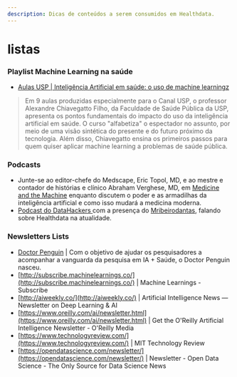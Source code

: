 ```yaml
---
description: Dicas de conteúdos a serem consumidos em Healthdata.
---
```


# listas

### Playlist Machine Learning na saúde

* [Aulas USP \| Inteligência Artificial em saúde: o uso de machine learningz](https://www.youtube.com/playlist?list=PLAudUnJeNg4tvUFZ8tXQDoAkFAASQzOHm)

> Em 9 aulas produzidas especialmente para o Canal USP, o professor Alexandre Chiavegatto Filho, da Faculdade de Saúde Pública da USP, apresenta os pontos fundamentais do impacto do uso da inteligência artificial em saúde. O curso "alfabetiza" o espectador no assunto, por meio de uma visão sintética do presente e do futuro próximo da tecnologia. Além disso, Chiavegatto ensina os primeiros passos para quem quiser aplicar machine learning a problemas de saúde pública.

### Podcasts

* Junte-se ao editor-chefe do Medscape, Eric Topol, MD, e ao mestre e contador de histórias e clínico Abraham Verghese, MD, em [Medicine and the Machine](http://www.medscape.com/features/public/machine) enquanto discutem o poder e as armadilhas da inteligência artificial e como isso mudará a medicina moderna.
* [Podcast do DataHackers ](https://medium.com/data-hackers/health-data-e-o-coronav%C3%ADrus-data-hackers-podcast-22-2b059d460cb1)com a presença do [Mribeirodantas](https://mribeirodantas.xyz), falando sobre Healthdata na atualidade.

### Newsletters Lists

* [Doctor Penguin](http://doctorpenguin.com/about) \| Com o objetivo de ajudar os pesquisadores a acompanhar a vanguarda da pesquisa em IA + Saúde, o Doctor Penguin nasceu.
* [http://subscribe.machinelearnings.co/](http://subscribe.machinelearnings.co/) \| Machine Learnings - Subscribe 
* [http://aiweekly.co/](http://aiweekly.co/) \| Artificial Intelligence News — Newsletter on Deep Learning & AI
* [https://www.oreilly.com/ai/newsletter.html](https://www.oreilly.com/ai/newsletter.html) \| Get the O'Reilly Artificial Intelligence Newsletter - O'Reilly Media 
* [https://www.technologyreview.com/](https://www.technologyreview.com/) \| MIT Technology Review 
* [https://opendatascience.com/newsletter/](https://opendatascience.com/newsletter/) \| Newsletter - Open Data Science - The Only Source for Data Science News

